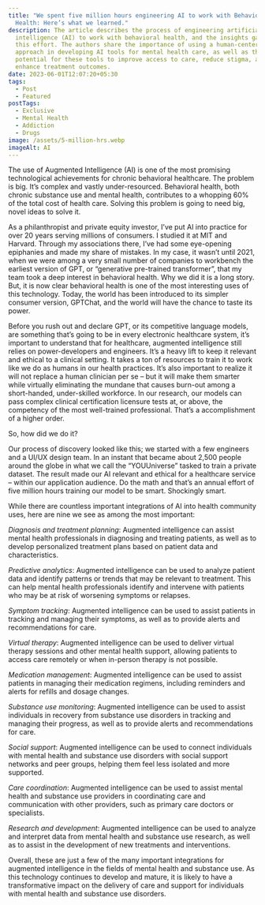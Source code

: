 ```yaml
---
title: "We spent five million hours engineering AI to work with Behavioral
  Health: Here’s what we learned."
description: The article describes the process of engineering artificial
  intelligence (AI) to work with behavioral health, and the insights gained from
  this effort. The authors share the importance of using a human-centered
  approach in developing AI tools for mental health care, as well as the
  potential for these tools to improve access to care, reduce stigma, and
  enhance treatment outcomes.
date: 2023-06-01T12:07:20+05:30
tags:
  - Post
  - Featured
postTags:
  - Exclusive
  - Mental Health
  - Addiction
  - Drugs
image: /assets/5-million-hrs.webp
imageAlt: AI
---
```



The use of Augmented Intelligence (AI) is one of the most promising technological achievements for chronic behavioral healthcare. The problem is big. It’s complex and vastly under-resourced. Behavioral health, both chronic substance use and mental health, contributes to a whopping 60% of the total cost of health care. Solving this problem is going to need big, novel ideas to solve it.



As a philanthropist and private equity investor, I’ve put AI into practice for over 20 years serving millions of consumers. I studied it at MIT and Harvard. Through my associations there, I’ve had some eye-opening epiphanies and made my share of mistakes. In my case, it wasn’t until 2021, when we were among a very small number of companies to workbench the earliest version of GPT, or “generative pre-trained transformer”, that my team took a deep interest in behavioral health. Why we did it is a long story. But, it is now clear behavioral health is one of the most interesting uses of this technology. Today, the world has been introduced to its simpler consumer version, GPTChat, and the world will have the chance to taste its power.



Before you rush out and declare GPT, or its competitive language models, are something that’s going to be in every electronic healthcare system, it’s important to understand that for healthcare, augmented intelligence still relies on power-developers and engineers. It’s a heavy lift to keep it relevant and ethical to a clinical setting. It takes a ton of resources to train it to work like we do as humans in our health practices. It’s also important to realize it will not replace a human clinician per se – but it will make them smarter while virtually eliminating the mundane that causes burn-out among a short-handed, under-skilled workforce. In our research, our models can pass complex clinical certification licensure tests at, or above, the competency of the most well-trained professional. That’s a accomplishment of a higher order.



So, how did we do it?



Our process of discovery looked like this; we started with a few engineers and a UI/UX design team. In an instant that became about 2,500 people around the globe in what we call the “YOUUniverse” tasked to train a private dataset. The result made our AI relevant and ethical for a healthcare service – within our application audience. Do the math and that’s an annual effort of five million hours training our model to be smart. Shockingly smart.



[](https://video.wixstatic.com/video/1640dc_c28a98469d4e405ab812b7f66f361d0c/1080p/mp4/file.mp4)



While there are countless important integrations of AI into health community uses, here are nine we see as among the most important:



*Diagnosis and treatment planning*: Augmented intelligence can assist mental health professionals in diagnosing and treating patients, as well as to develop personalized treatment plans based on patient data and characteristics.



*Predictive analytics*: Augmented intelligence can be used to analyze patient data and identify patterns or trends that may be relevant to treatment. This can help mental health professionals identify and intervene with patients who may be at risk of worsening symptoms or relapses.

*Symptom tracking*: Augmented intelligence can be used to assist patients in tracking and managing their symptoms, as well as to provide alerts and recommendations for care.

*Virtual therapy*: Augmented intelligence can be used to deliver virtual therapy sessions and other mental health support, allowing patients to access care remotely or when in-person therapy is not possible.



*Medication management*: Augmented intelligence can be used to assist patients in managing their medication regimens, including reminders and alerts for refills and dosage changes.



*Substance use monitoring*: Augmented intelligence can be used to assist individuals in recovery from substance use disorders in tracking and managing their progress, as well as to provide alerts and recommendations for care.



*Social support*: Augmented intelligence can be used to connect individuals with mental health and substance use disorders with social support networks and peer groups, helping them feel less isolated and more supported.



*Care coordination*: Augmented intelligence can be used to assist mental health and substance use providers in coordinating care and communication with other providers, such as primary care doctors or specialists.



*Research and development*: Augmented intelligence can be used to analyze and interpret data from mental health and substance use research, as well as to assist in the development of new treatments and interventions.



Overall, these are just a few of the many important integrations for augmented intelligence in the fields of mental health and substance use. As this technology continues to develop and mature, it is likely to have a transformative impact on the delivery of care and support for individuals with mental health and substance use disorders.